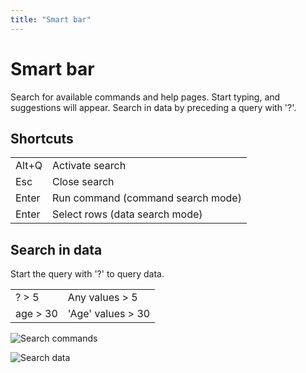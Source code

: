 ```yaml
---
title: "Smart bar"
---
```

<!-- SUBTITLE: -->

# Smart bar

Search for available commands and help pages. Start typing, and suggestions will appear. Search in data by preceding a
query with '?'.

## Shortcuts

|       |                                   |
|-------|-----------------------------------|
| Alt+Q | Activate search                   |
| Esc   | Close search                      |
| Enter | Run command (command search mode) |
| Enter | Select rows (data search mode)    |

## Search in data

Start the query with '?' to query data.

|          |                   |
|----------|-------------------|
| ? > 5    | Any values > 5    |
| age > 30 | 'Age' values > 30 |

![Search commands](../uploads/gifs/search-commands.gif "Search commands")

![Search data](../uploads/gifs/search-data.gif "Search data")
